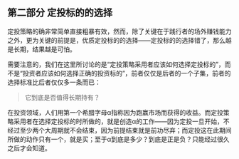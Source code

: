 ## 第二部分 定投标的的选择

定投策略的确非常简单直接粗暴有效，然而，除了关键在于践行者的场外赚钱能力之外，更为关键的前提是，优质定投标的的选择——定投标的的选择错了，那么越是长期，结果越是可怕。

需要注意的，我们在这里所讨论的是“定投策略采用者应该如何选择定投标的”，而不是“投资者应该如何选择正确的投资标的”，前者仅仅是后者的一个子集，前者的选择标准比后者仅仅多一条而已：

> 它到底是否值得长期持有？

在投资领域，人们用第一个希腊字母α指称因为跑赢市场而获得的收益。而定投策略采用者在选择定投标的时所做的，就是创造α的工作——因为定投一旦开始，不经过至少两个大周期就不会结束，因为前提结束就是前功尽弃；而定投这在此期间所做的动作只有一个，就是买；至于α到底是多少？到底是正是负？只能经过很久之后才会知道。